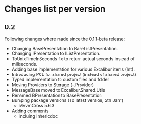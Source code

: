 # Changes list per version

## 0.2

Following changes where made since the 0.1.1-beta release:
* Changing BasePresentation to BaseListPresentation.
* Changing IPresentation to IListPresentation.
* ToUnixTimeInSeconds fix to return actual seconds instead of miliseconds.
* Adding base implementation for various Excalibur items (Int).
* Introducing PCL for shared project (instead of shared project)
* Typed implementation to custom files and folder
* Moving Providers to Storage (-.Provider)
* MessageBase moved to Excalibur.Shared.Utils
* Renamed BPresentation to BasePresentation
* Bumping package versions (To latest version, 5th Jan*)
  * MvvmCross 5.6.3
* Adding comments
  * Incluing Inhericdoc

